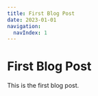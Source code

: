 ```yaml
---
title: First Blog Post
date: 2023-01-01
navigation:
  navIndex: 1
---
```


# First Blog Post

This is the first blog post.
